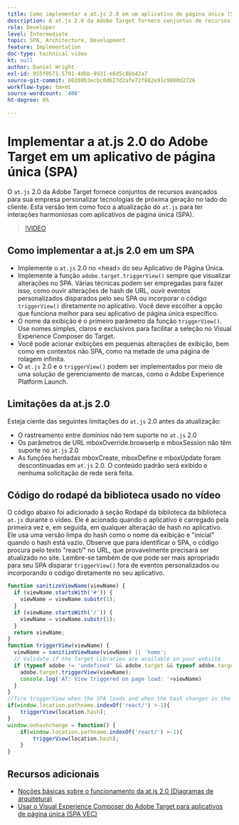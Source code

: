 ```yaml
---
title: Como implementar a at.js 2.0 em um aplicativo de página única (SPA)
description: A at.js 2.0 da Adobe Target fornece conjuntos de recursos avançados para sua empresa personalizar tecnologias de próxima geração no lado do cliente. Siga estas etapas para implementar a at.js 2.0 em um aplicativo de página única (SPA).
role: Developer
level: Intermediate
topic: SPA, Architecture, Development
feature: Implementation
doc-type: technical video
kt: null
author: Daniel Wright
exl-id: 955f0571-5791-4dbb-9931-e6d5c8bb42a7
source-git-commit: 80208b3ecbc0d627d2afe72f882e91c9800d2726
workflow-type: tm+mt
source-wordcount: '408'
ht-degree: 0%

---
```


# Implementar a at.js 2.0 do Adobe Target em um aplicativo de página única (SPA)

O `at.js` 2.0 da Adobe Target fornece conjuntos de recursos avançados para sua empresa personalizar tecnologias de próxima geração no lado do cliente. Esta versão tem como foco a atualização do `at.js` para ter interações harmoniosas com aplicativos de página única (SPA).

>[!VIDEO](https://video.tv.adobe.com/v/26248?quality=12)

## Como implementar a at.js 2.0 em um SPA

* Implemente o `at.js` 2.0 no &lt;head> do seu Aplicativo de Página Única.
* Implemente a função `adobe.target.triggerView()` sempre que visualizar alterações no SPA. Várias técnicas podem ser empregadas para fazer isso, como ouvir alterações de hash de URL, ouvir eventos personalizados disparados pelo seu SPA ou incorporar o código `triggerView()` diretamente no aplicativo. Você deve escolher a opção que funciona melhor para seu aplicativo de página única específico.
* O nome da exibição é o primeiro parâmetro da função `triggerView()`. Use nomes simples, claros e exclusivos para facilitar a seleção no Visual Experience Composer do Target.
* Você pode acionar exibições em pequenas alterações de exibição, bem como em contextos não SPA, como na metade de uma página de rolagem infinita.
* O `at.js` 2.0 e o `triggerView()` podem ser implementados por meio de uma solução de gerenciamento de marcas, como o Adobe Experience Platform Launch.

## Limitações da at.js 2.0

Esteja ciente das seguintes limitações do `at.js` 2.0 antes da atualização:

* O rastreamento entre domínios não tem suporte no `at.js` 2.0
* Os parâmetros de URL mboxOverride.browserIp e mboxSession não têm suporte no `at.js` 2.0
* As funções herdadas mboxCreate, mboxDefine e mboxUpdate foram descontinuadas em `at.js` 2.0. O conteúdo padrão será exibido e nenhuma solicitação de rede será feita.

## Código do rodapé da biblioteca usado no vídeo

O código abaixo foi adicionado à seção Rodapé da biblioteca da biblioteca `at.js` durante o vídeo. Ele é acionado quando o aplicativo é carregado pela primeira vez e, em seguida, em qualquer alteração de hash no aplicativo. Ele usa uma versão limpa do hash como o nome da exibição e &quot;inicial&quot; quando o hash está vazio. Observe que para identificar o SPA, o código procura pelo texto &quot;react/&quot; no URL, que provavelmente precisará ser atualizado no site. Lembre-se também de que pode ser mais apropriado para seu SPA disparar `triggerView()` fora de eventos personalizados ou incorporando o código diretamente no seu aplicativo.

```javascript
function sanitizeViewName(viewName) {
  if (viewName.startsWith('#')) {
    viewName = viewName.substr(1);
  }
  if (viewName.startsWith('/')) {
    viewName = viewName.substr(1);
  }
  return viewName;
}
function triggerView(viewName) {
  viewName = sanitizeViewName(viewName) || 'home';
  // Validate if the Target Libraries are available on your website
  if (typeof adobe != 'undefined' && adobe.target && typeof adobe.target.triggerView === 'function') {
    adobe.target.triggerView(viewName);
    console.log('AT: View triggered on page load: '+viewName)
  }
}
//fire triggerView when the SPA loads and when the hash changes in the SPA
if(window.location.pathname.indexOf('react/') >-1){
    triggerView(location.hash);
}
window.onhashchange = function() {
    if(window.location.pathname.indexOf('react/') >-1){
        triggerView(location.hash);
    }
}
```

## Recursos adicionais

* [Noções básicas sobre o funcionamento da at.js 2.0 (Diagramas de arquitetura)](understanding-how-atjs-20-works.md)
* [Usar o Visual Experience Composer do Adobe Target para aplicativos de página única (SPA VEC)](../experiences/use-the-visual-experience-composer-for-single-page-applications.md)
